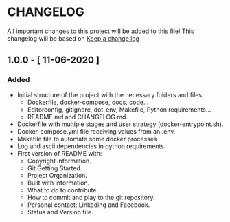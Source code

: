 # CHANGELOG

All important changes to this project will be added to this file! This changelog will be based on [Keep a change log](http://keepachangelog.com/)

## 1.0.0 - [ 11-06-2020 ]

### Added

* Initial structure of the project with the necessary folders and files:
    * Dockerfile, docker-compose, docs, code...
    * Editorconfig, gitignore, dot-env, Makefile, Python requirements...
    * README.md and CHANGELOG.md.
* Dockerfile with multiple stages and user strategy (docker-entrypoint.sh).
* Docker-compose.yml file receiving values ​​from an .env.
* Makefile file to automate some docker processes
* Log and ascii dependencies in python requirements.
* First version of README with:
    * Copyright information.
    * Git Getting Started.
    * Project Organization.
    * Built with information.
    * What to do to contribute.
    * How to commit and play to the git repository.
    * Personal contact: Linkeding and Facebook.
    * Status and Version file.
